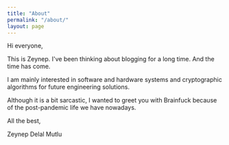 ```yaml
---
title: "About"
permalink: "/about/"
layout: page
---
```




Hi everyone,

This is Zeynep. I've been thinking about blogging for a long time. And the time has come.

I am mainly interested in software and hardware systems and cryptographic algorithms for future engineering solutions. 
 
Although it is a bit sarcastic, I wanted to greet you with Brainfuck because of the post-pandemic life we have nowadays.

All the best,


Zeynep Delal Mutlu
